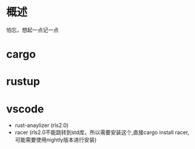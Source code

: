 概述
====

怕忘，想起一点记一点

cargo
=====

rustup
======

vscode
======

-   rust-anaylizer (rls2.0)
-   racer (rls2.0不能跳转到std库，所以需要安装这个,直接cargo install
    racer, 可能需要使用nightly版本进行安装)
